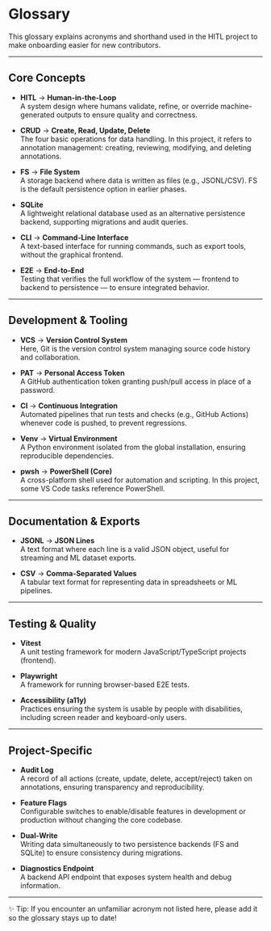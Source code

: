 # Glossary

This glossary explains acronyms and shorthand used in the HITL project to make onboarding easier for new contributors.

---

## Core Concepts

- **HITL** → **Human-in-the-Loop**  
  A system design where humans validate, refine, or override machine-generated outputs to ensure quality and correctness.

- **CRUD** → **Create, Read, Update, Delete**  
  The four basic operations for data handling. In this project, it refers to annotation management: creating, reviewing, modifying, and deleting annotations.

- **FS** → **File System**  
  A storage backend where data is written as files (e.g., JSONL/CSV). FS is the default persistence option in earlier phases.

- **SQLite**  
  A lightweight relational database used as an alternative persistence backend, supporting migrations and audit queries.

- **CLI** → **Command-Line Interface**  
  A text-based interface for running commands, such as export tools, without the graphical frontend.

- **E2E** → **End-to-End**  
  Testing that verifies the full workflow of the system — frontend to backend to persistence — to ensure integrated behavior.

---

## Development & Tooling

- **VCS** → **Version Control System**  
  Here, Git is the version control system managing source code history and collaboration.

- **PAT** → **Personal Access Token**  
  A GitHub authentication token granting push/pull access in place of a password.

- **CI** → **Continuous Integration**  
  Automated pipelines that run tests and checks (e.g., GitHub Actions) whenever code is pushed, to prevent regressions.

- **Venv** → **Virtual Environment**  
  A Python environment isolated from the global installation, ensuring reproducible dependencies.

- **pwsh** → **PowerShell (Core)**  
  A cross-platform shell used for automation and scripting. In this project, some VS Code tasks reference PowerShell.

---

## Documentation & Exports

- **JSONL** → **JSON Lines**  
  A text format where each line is a valid JSON object, useful for streaming and ML dataset exports.

- **CSV** → **Comma-Separated Values**  
  A tabular text format for representing data in spreadsheets or ML pipelines.

---

## Testing & Quality

- **Vitest**  
  A unit testing framework for modern JavaScript/TypeScript projects (frontend).

- **Playwright**  
  A framework for running browser-based E2E tests.

- **Accessibility (a11y)**  
  Practices ensuring the system is usable by people with disabilities, including screen reader and keyboard-only users.

---

## Project-Specific

- **Audit Log**  
  A record of all actions (create, update, delete, accept/reject) taken on annotations, ensuring transparency and reproducibility.

- **Feature Flags**  
  Configurable switches to enable/disable features in development or production without changing the core codebase.

- **Dual-Write**  
  Writing data simultaneously to two persistence backends (FS and SQLite) to ensure consistency during migrations.

- **Diagnostics Endpoint**  
  A backend API endpoint that exposes system health and debug information.

---

✨ Tip: If you encounter an unfamiliar acronym not listed here, please add it so the glossary stays up to date!
